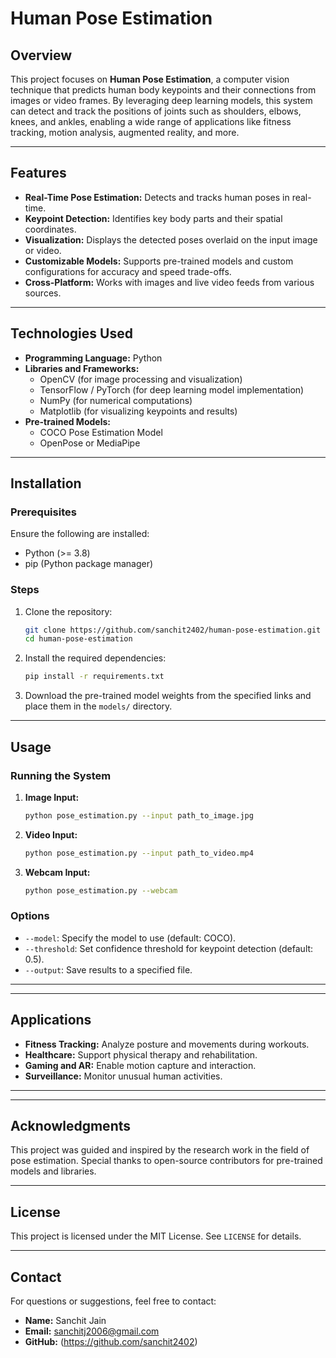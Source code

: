 # Human Pose Estimation

## Overview
This project focuses on **Human Pose Estimation**, a computer vision technique that predicts human body keypoints and their connections from images or video frames. By leveraging deep learning models, this system can detect and track the positions of joints such as shoulders, elbows, knees, and ankles, enabling a wide range of applications like fitness tracking, motion analysis, augmented reality, and more.

---

## Features
- **Real-Time Pose Estimation:** Detects and tracks human poses in real-time.
- **Keypoint Detection:** Identifies key body parts and their spatial coordinates.
- **Visualization:** Displays the detected poses overlaid on the input image or video.
- **Customizable Models:** Supports pre-trained models and custom configurations for accuracy and speed trade-offs.
- **Cross-Platform:** Works with images and live video feeds from various sources.

---

## Technologies Used
- **Programming Language:** Python
- **Libraries and Frameworks:**
  - OpenCV (for image processing and visualization)
  - TensorFlow / PyTorch (for deep learning model implementation)
  - NumPy (for numerical computations)
  - Matplotlib (for visualizing keypoints and results)
- **Pre-trained Models:**
  - COCO Pose Estimation Model
  - OpenPose or MediaPipe

---

## Installation
### Prerequisites
Ensure the following are installed:
- Python (>= 3.8)
- pip (Python package manager)

### Steps
1. Clone the repository:
   ```bash
   git clone https://github.com/sanchit2402/human-pose-estimation.git
   cd human-pose-estimation
   ```
2. Install the required dependencies:
   ```bash
   pip install -r requirements.txt
   ```
3. Download the pre-trained model weights from the specified links and place them in the `models/` directory.

---

## Usage
### Running the System
1. **Image Input:**
   ```bash
   python pose_estimation.py --input path_to_image.jpg
   ```
2. **Video Input:**
   ```bash
   python pose_estimation.py --input path_to_video.mp4
   ```
3. **Webcam Input:**
   ```bash
   python pose_estimation.py --webcam
   ```

### Options
- `--model`: Specify the model to use (default: COCO).
- `--threshold`: Set confidence threshold for keypoint detection (default: 0.5).
- `--output`: Save results to a specified file.

---



---

## Applications
- **Fitness Tracking:** Analyze posture and movements during workouts.
- **Healthcare:** Support physical therapy and rehabilitation.
- **Gaming and AR:** Enable motion capture and interaction.
- **Surveillance:** Monitor unusual human activities.

---


---

## Acknowledgments
This project was guided and inspired by the research work in the field of pose estimation. Special thanks to open-source contributors for pre-trained models and libraries.

---

## License
This project is licensed under the MIT License. See `LICENSE` for details.

---

## Contact
For questions or suggestions, feel free to contact:
- **Name:** Sanchit Jain
- **Email:** sanchitj2006@gmail.com
- **GitHub:** (https://github.com/sanchit2402)

